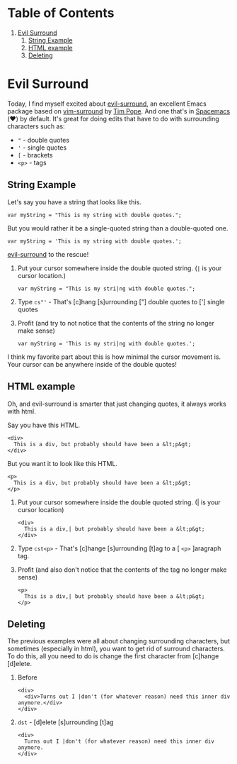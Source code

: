 
# Table of Contents

1.  [Evil Surround](#orgdee726e)
    1.  [String Example](#org6075268)
    2.  [HTML example](#org0381a25)
    3.  [Deleting](#org6279a7d)


<a id="orgdee726e"></a>

# Evil Surround

Today, I find myself excited about [evil-surround](https://github.com/emacs-evil/evil-surround), an excellent Emacs package
based on [vim-surround](https://github.com/tpope/vim-surround) by [Tim Pope](https://github.com/tpope). And one that's in [Spacemacs](http://spacemacs.org/) (❤️) by default.
It's great for doing edits that have to do with surrounding characters such as:

-   `"` - double quotes
-   `'` - single quotes
-   `[` - brackets
-   `<p>` - tags


<a id="org6075268"></a>

## String Example

Let's say you have a string that looks like this.

    var myString = "This is my string with double quotes.";

But you would rather it be a single-quoted string than a double-quoted one.

    var myString = 'This is my string with double quotes.';

[evil-surround](https://github.com/emacs-evil/evil-surround) to the rescue!

1.  Put your cursor somewhere inside the double quoted string. (`|` is your cursor location.)
    
        var myString = "This is my stri|ng with double quotes.";

2.  Type `cs"'` - That's [c]hang [s]urrounding ["] double quotes to ['] single quotes

3.  Profit (and try to not notice that the contents of the string no longer make
    sense)
    
        var myString = 'This is my stri|ng with double quotes.';

I think my favorite part about this is how minimal the cursor movement is. Your
cursor can be anywhere inside of the double quotes!


<a id="org0381a25"></a>

## HTML example

Oh, and evil-surround is smarter that just changing quotes, it always works with html.

Say you have this HTML.

    <div>
      This is a div, but probably should have been a &lt;p&gt;
    </div>

But you want it to look like this HTML.

    <p>
      This is a div, but probably should have been a &lt;p&gt;
    </p>

1.  Put your cursor somewhere inside the double quoted string. (| is your cursor location)
    
        <div>
          This is a div,| but probably should have been a &lt;p&gt;
        </div>

2.  Type `cst<p>` - That's [c]hange [s]urrounding [t]ag to a [ `<p>` ]aragraph tag.

3.  Profit (and also don't notice that the contents of the tag no longer make
    sense)
    
        <p>
          This is a div,| but probably should have been a &lt;p&gt;
        </p>


<a id="org6279a7d"></a>

## Deleting

The previous examples were all about changing surrounding characters, but
sometimes (especially in html), you want to get rid of surround characters. To
do this, all you need to do is change the first character from [c]hange [d]elete.

1.  Before
    
        <div>
          <div>Turns out I |don't (for whatever reason) need this inner div anymore.</div>
        </div>

2.  `dst` - [d]elete [s]urrounding [t]ag
    
        <div>
          Turns out I |don't (for whatever reason) need this inner div anymore.
        </div>

